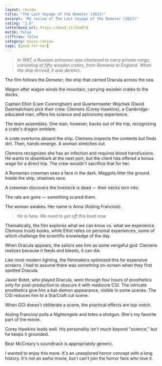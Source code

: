 ```yaml
---
layout: review
title: "The Last Voyage of the Demeter (2023)"
excerpt: "My review of The Last Voyage of the Demeter (2023)"
rating: "3.0"
letterboxd_url: https://boxd.it/5keR7d
mst3k: false
rifftrax: false
category: movie-review
tags: [good-for-her]
---
```


<blockquote><i>In 1897, a Russian schooner was chartered to carry private cargo, consisting of fifty wooden crates, from Romania to England. When the ship arrived, it was derelict.</i></blockquote>

The film follows the <i>Demeter</i>, the ship that carried Dracula across the sea.

Wagon after wagon winds the mountain, carrying wooden crates to the docks.

Captain Elliot (Liam Cunningham) and Quartermaster Wojchek (David Dastmalchian) pick their crew. Clemens (Corey Hawkins), a Cambridge-educated man, offers his science and astronomy experience.

The team assembles. One man, however, backs out of the trip, recognizing a crate's dragon emblem.

A crate overturns aboard the ship. Clemens inspects the contents but finds dirt. Then, hands emerge. A woman stretches out.

Clemens recognizes she has an infection and requires blood transfusions. He wants to disembark at the next port, but the client has offered a bonus wage for a direct trip. The crew wouldn't sacrifice that for her.

A Romanian crewman sees a face in the dark. Maggots litter the ground. Inside the ship, shadows race.

A crewman discovers the livestock is dead — their necks torn into.

The rats are gone — something scared them.

The woman awakes. Her name is Anna (Aisling Franciosi).

<blockquote><i>He is here. We need to get off this boat now.</i></blockquote>

Thematically, the film explores what we can know vs. what we experience. Clemons trusts books, while Elliot relies on personal experiences, some of which challenge the scientific knowledge of the day.

When Dracula appears, the sailors see him as some vengeful god. Clemens realizes because it feeds and bleeds, it can die.

Like most modern lighting, the filmmakers optimized this for expensive screens. I had to assume there was something on-screen when they first spotted Dracula.

Javier Botet, who played Dracula, went through four hours of prosthetics only for post-production to obscure it with mediocre CGI. The intricate prosthetics give him a bat-demon appearance, visible in some scenes. The CGI reduces him to a StarCraft cut scene.

When GCI doesn't obliterate a scene, the practical effects are top-notch.

Aisling Franciosi pulls a <i>Nightengale</i> and totes a shotgun. She's my favorite part of the movie.

Corey Hawkins leads well. His personality isn't much beyond "science," but he keeps it grounded.

Bear McCreary's soundtrack is appropriately generic.

I wanted to enjoy this more. It's an unexplored horror concept with a long history. It's not an awful movie, but I can't join the horror fans who love it.
